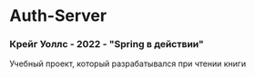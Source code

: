 # Auth-Server

### Крейг Уоллс - 2022 - "Spring в действии"
Учебный проект, который разрабатывался при чтении книги